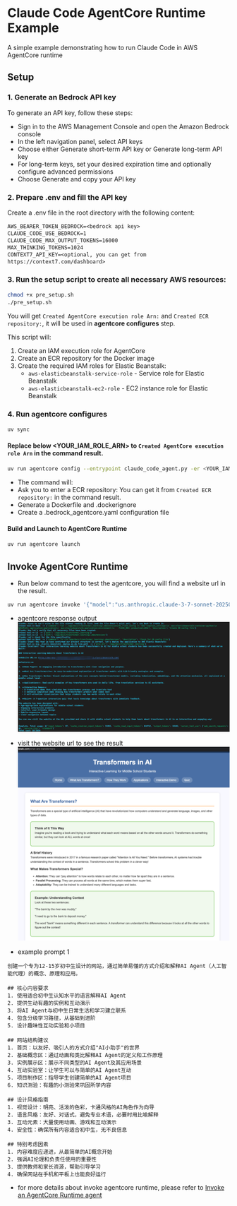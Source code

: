 # Claude Code AgentCore Runtime Example

A simple example demonstrating how to run Claude Code in AWS AgentCore runtime

## Setup
### 1. Generate an Bedrock API key

To generate an API key, follow these steps:
- Sign in to the AWS Management Console and open the Amazon Bedrock console
- In the left navigation panel, select API keys
- Choose either Generate short-term API key or Generate long-term API key
- For long-term keys, set your desired expiration time and optionally configure advanced permissions
- Choose Generate and copy your API key

### 2. Prepare .env and fill the API key

Create a .env file in the root directory with the following content:
```
AWS_BEARER_TOKEN_BEDROCK=<bedrock api key>
CLAUDE_CODE_USE_BEDROCK=1
CLAUDE_CODE_MAX_OUTPUT_TOKENS=16000
MAX_THINKING_TOKENS=1024
CONTEXT7_API_KEY=<optional, you can get from https://context7.com/dashboard>
```

### 3. Run the setup script to create all necessary AWS resources:

```bash
chmod +x pre_setup.sh
./pre_setup.sh
```
You will get `Created AgentCore execution role Arn:` and `Created ECR repository:`, it will be used in **agentcore configures** step.

This script will:
1. Create an IAM execution role for AgentCore
2. Create an ECR repository for the Docker image
3. Create the required IAM roles for Elastic Beanstalk:
   - `aws-elasticbeanstalk-service-role` - Service role for Elastic Beanstalk
   - `aws-elasticbeanstalk-ec2-role` - EC2 instance role for Elastic Beanstalk

### 4. Run agentcore configures
```bash
uv sync
```

#### Replace below <YOUR_IAM_ROLE_ARN> to `Created AgentCore execution role Arn` in the command result. 
```bash
uv run agentcore config --entrypoint claude_code_agent.py -er <YOUR_IAM_ROLE_ARN>
```
- The command will:
- Ask you to enter a ECR repository: You can get it from `Created ECR repository:` in the command result. 
- Generate a Dockerfile and .dockerignore
- Create a .bedrock_agentcore.yaml configuration file

#### Build and Launch to AgentCore Runtime
```bash
uv run agentcore launch
```

## Invoke AgentCore Runtime
- Run below command to test the agentcore, you will find a website url in the result.  
```bash
uv run agentcore invoke '{"model":"us.anthropic.claude-3-7-sonnet-20250219-v1:0", "prompt": "create a interactive learning website to introduce Transformer in AI, targeting middle school students"}' 
```

- agentcore response output 
![image](assets/image1.png)

- visit the website url to see the result
![image](assets/image2.png)

- example prompt 1
```
创建一个专为12-15岁初中生设计的网站，通过简单易懂的方式介绍和解释AI Agent（人工智能代理）的概念、原理和应用。

## 核心内容要求
1. 使用适合初中生认知水平的语言解释AI Agent
2. 提供生动有趣的实例和互动演示
3. 将AI Agent与初中生日常生活和学习建立联系
4. 包含分级学习路径，从基础到进阶
5. 设计趣味性互动实验和小项目

## 网站结构建议
1. 首页：以友好、吸引人的方式介绍"AI小助手"的世界
2. 基础概念区：通过动画和类比解释AI Agent的定义和工作原理
3. 实例展示区：展示不同类型的AI Agent及其应用场景
4. 互动实验室：让学生可以与简单的AI Agent互动
5. 项目制作区：指导学生创建简单的AI Agent项目
6. 知识测验：有趣的小测验来巩固所学内容

## 设计风格指南
1. 视觉设计：明亮、活泼的色彩，卡通风格的AI角色作为向导
2. 语言风格：友好、对话式，避免专业术语，必要时用比喻解释
3. 互动元素：大量使用动画、游戏和互动演示
4. 安全性：确保所有内容适合初中生，无不良信息

## 特别考虑因素
1. 内容难度应递进，从最简单的AI概念开始
2. 强调AI伦理和负责任使用的重要性
3. 提供教师和家长资源，帮助引导学习
4. 确保网站在手机和平板上也能良好运行
```

- for more details about invoke agentcore runtime, please refer to [Invoke an AgentCore Runtime agent](https://docs.aws.amazon.com/bedrock-agentcore/latest/devguide/runtime-invoke-agent.html)
